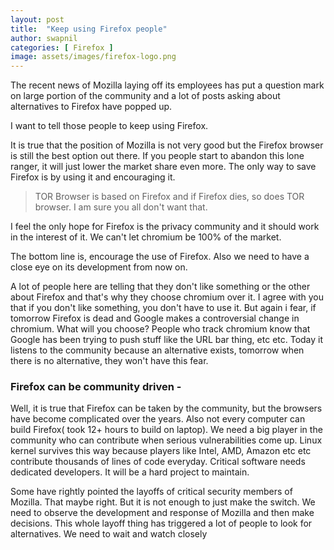 ```yaml
---
layout: post
title:  "Keep using Firefox people"
author: swapnil
categories: [ Firefox ]
image: assets/images/firefox-logo.png
---
```

The recent news of Mozilla laying off its employees has put a question mark on large portion of the community and a lot of posts asking about alternatives to Firefox have popped up.

I want to tell those people to keep using Firefox.

It is true that the position of Mozilla is not very good but the Firefox browser is still the best option out there. If you people start to abandon this lone ranger, it will just lower the market share even more. The only way to save Firefox is by using it and encouraging it.

> TOR Browser is based on Firefox and if Firefox dies, so does TOR browser. I am sure you all don't want that.

I feel the only hope for Firefox is the privacy community and it should work in the interest of it. We can't let chromium be 100% of the market.

The bottom line is, encourage the use of Firefox. Also we need to have a close eye on its development from now on.

A lot of people here are telling that they don't like something or the other about Firefox and that's why they choose chromium over it. I agree with you that if you don't like something, you don't have to use it. But again i fear, if tomorrow Firefox is dead and Google makes a controversial change in chromium. What will you choose? People who track chromium know that Google has been trying to push stuff like the URL bar thing, etc etc. Today it listens to the community because an alternative exists, tomorrow when there is no alternative, they won't have this fear.

### Firefox can be community driven - 
Well, it is true that Firefox can be taken by the community, but the browsers have become complicated over the years. Also not every computer can build Firefox( took 12+ hours to build on laptop). We need a big player in the community who can contribute when serious vulnerabilities come up. Linux kernel survives this way because players like Intel, AMD, Amazon etc etc contribute thousands of lines of code everyday. Critical software needs dedicated developers. It will be a hard project to maintain.

Some have rightly pointed the layoffs of critical security members of Mozilla. That maybe right. But it is not enough to just make the switch. We need to observe the development and response of Mozilla and then make decisions. This whole layoff thing has triggered a lot of people to look for alternatives. We need to wait and watch closely
